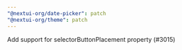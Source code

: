 ```yaml
---
"@nextui-org/date-picker": patch
"@nextui-org/theme": patch
---
```


Add support for selectorButtonPlacement property (#3015)
